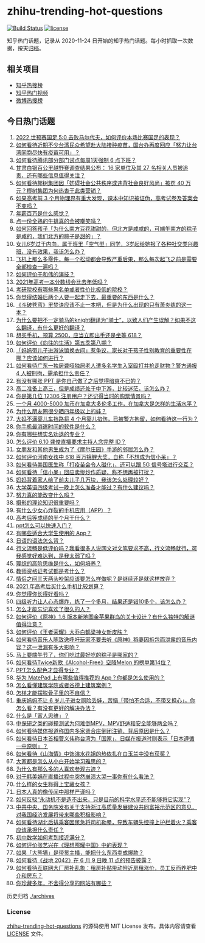 # zhihu-trending-hot-questions

[![Build Status](https://github.com/justjavac/zhihu-trending-hot-questions/workflows/ci/badge.svg?branch=master)](https://github.com/justjavac/zhihu-trending-hot-questions/actions)
[![license](https://img.shields.io/github/license/justjavac/zhihu-trending-hot-questions)](https://github.com/justjavac/zhihu-trending-hot-questions/blob/master/LICENSE)

知乎热门话题，记录从 2020-11-24 日开始的知乎热门话题。每小时抓取一次数据，按天[归档](./archives)。

## 相关项目

- [知乎热搜榜](https://github.com/justjavac/zhihu-trending-top-search)
- [知乎热门视频](https://github.com/justjavac/zhihu-trending-hot-video)
- [微博热搜榜](https://github.com/justjavac/weibo-trending-hot-search)

## 今日热门话题

<!-- BEGIN -->
<!-- 最后更新时间 Sat Jun 12 2021 08:10:57 GMT+0800 (China Standard Time) -->

1. [2022 世预赛国足 5:0
   击败马尔代夫，如何评价本场比赛国足的表现？](https://www.zhihu.com/question/464568249)
2. [如何看待近期不少台湾民众希望赴大陆接种疫苗，国台办再度回应「努力让台湾同胞尽快有疫苗可用」？](https://www.zhihu.com/question/464418798)
3. [如何看待腾讯部分部门试点每周1天强制 6 点下班？](https://www.zhihu.com/question/464450515)
4. [甘肃白银百公里越野赛调查结果公布： 16 家单位及其 27
   名相关人员被追责，还有哪些信息值得关注？](https://www.zhihu.com/question/464487115)
5. [如何看待椰树集团因「妨碍社会公共秩序或违背社会良好风尚」被罚 40
   万元？椰树集团为何热衷于此类营销？](https://www.zhihu.com/question/464473879)
6. [如果高考前 3
   个月物理界有重大发现，课本中知识被证伪，高考试卷及答案会不变吗？](https://www.zhihu.com/question/463553981)
7. [年薪百万是什么感觉？](https://www.zhihu.com/question/394637216)
8. [点一份全熟的牛排真的会被嘲笑吗？](https://www.zhihu.com/question/58762730)
9. [如何回答孩子「为什么南方豆花甜甜的，但北方是咸咸的，可端午南方的粽子是咸的，我们北方的粽子是甜的」？](https://www.zhihu.com/question/463726781)
10. [女儿6岁过于内向，属于班里「空气型」同学，3岁起给她报了各种社交类兴趣班，没有效果，我该怎么办？](https://www.zhihu.com/question/464021053)
11. [飞机上那么多零件，每一个松动都会导致严重后果，那么每次起飞之前是需要全部检查一遍吗？](https://www.zhihu.com/question/463612668)
12. [如何评价于和伟的演技？](https://www.zhihu.com/question/48335002)
13. [2021年高考一本分数线会比去年低吗？](https://www.zhihu.com/question/464003745)
14. [考研院校有哪些黑名单或者性价比极低的院校？](https://www.zhihu.com/question/280848134)
15. [你觉得结婚后两个人要一起走下去，最重要的东西是什么？](https://www.zhihu.com/question/462707693)
16. [《斗破苍穹》里焚诀应该不止一本吧，但是为什么出现的只有萧炎练的这一本？](https://www.zhihu.com/question/464059396)
17. [为什么要把不一定骑马的knight翻译为“骑士”，以致人们产生误解？如果不这么翻译，有什么更好的翻译？](https://www.zhihu.com/question/454202202)
18. [想买手机，预算 2500，应当立即出手还是坐等 618？](https://www.zhihu.com/question/449010803)
19. [如何评价《向往的生活》第五季第八期？](https://www.zhihu.com/question/464403699)
20. [「妈妈带儿子进游泳馆换衣间」惹争议，家长对于孩子性别教育的重要性在哪？应该如何进行？](https://www.zhihu.com/question/464095184)
21. [如何看待广东一独居聋哑独居老人遭多名学生入室殴打并抢走财物？警方通报 4
    人被刑拘，需承担什么责任？](https://www.zhihu.com/question/464245440)
22. [有没有哪张 PPT 是你自己做了之后觉得暗爽不已的？](https://www.zhihu.com/question/312454495)
23. [高二准备上高三，但是成绩还处于中下游，比较迷茫，该怎么办？](https://www.zhihu.com/question/462126835)
24. [你是第几位 12306 注册用户？还记得当时的购票情景吗？](https://www.zhihu.com/question/464291082)
25. [一个月 4000-5000
    加币在加拿大多伦多工作，在加拿大是怎样的生活水平？](https://www.zhihu.com/question/307481892)
26. [为什么朋友圈很少晒四年级以上的娃？](https://www.zhihu.com/question/462953490)
27. [大妈不满婴儿车挡路将 4
    个月婴儿掐伤，已被警方拘留，如何看待这一行为？](https://www.zhihu.com/question/464404071)
28. [你手机最消遣时间的软件是什么？](https://www.zhihu.com/question/355195888)
29. [你有哪些想实名劝退的专业？](https://www.zhihu.com/question/463744125)
30. [怎么评价 6.10 龚俊直播要求主持人念完整 ID？](https://www.zhihu.com/question/464365051)
31. [女朋友和其他男生成为了《摩尔庄园》手游的邻居怎么办？](https://www.zhihu.com/question/463203335)
32. [如何评价河南女孩中 618
    百万锦鲤大奖，自称「不想成为信小呆」？](https://www.zhihu.com/question/464239351)
33. [如何看待美国医生称「打疫苗会令人磁化」，还可以跟 5G
    信号塔进行交互？](https://www.zhihu.com/question/464299413)
34. [如何看待「信小呆」回应卖惨炒作质疑，称不想再被打扰？](https://www.zhihu.com/question/463236322)
35. [妈妈背着家人给了前夫儿子几万块，我该怎么处理较好？](https://www.zhihu.com/question/463949860)
36. [大学英语四级考试一晚上怎么准备才能过？有什么建议吗？](https://www.zhihu.com/question/360759673)
37. [努力真的能改变什么吗？](https://www.zhihu.com/question/463071441)
38. [摄影的理论知识很重要吗？](https://www.zhihu.com/question/440382270)
39. [有什么少女心炸裂的手机应用（APP）？](https://www.zhihu.com/question/307170527)
40. [高考后等成绩的半个月干什么？](https://www.zhihu.com/question/463996138)
41. [ppt怎么可以快速入门？](https://www.zhihu.com/question/344423145)
42. [有哪些适合大学生使用的 App？](https://www.zhihu.com/question/21482079)
43. [日语的语法怎么背？](https://www.zhihu.com/question/352141891)
44. [行文流畅是低评价吗？我看很多人说网文对文笔要求不高，行文流畅就行，可我感觉好难达到，是我太弱了吗？](https://www.zhihu.com/question/463769238)
45. [理综的高阶思维是什么，如何培养？](https://www.zhihu.com/question/287426676)
46. [教师资格证考试都是考什么？](https://www.zhihu.com/question/314936018)
47. [情侣之间三天两头吵架应该要怎么样做呢？是继续还是就这样放弃？](https://www.zhihu.com/question/306964200)
48. [2021 年高考后买什么手机比较划算？](https://www.zhihu.com/question/463714731)
49. [你觉得你长得好看吗？](https://www.zhihu.com/question/429414606)
50. [四级听力让人心态爆炸，练了一个多月，结果还是错10多个，该怎么办？](https://www.zhihu.com/question/433197471)
51. [怎么才能忘记喜欢了很久的人？](https://www.zhihu.com/question/456682944)
52. [如何评价《原神》1.6
    版本新地图金苹果群岛的关卡设计？有什么独特的解谜值得注意？](https://www.zhihu.com/question/464407978)
53. [如何评价《王者荣耀》大乔白鹤梁神女新皮肤？](https://www.zhihu.com/question/464267687)
54. [如何看待音乐人陈致逸呼吁玩家不要去听《原神》稻妻因拆包而泄露的音乐内容？这一泄漏有多大影响？](https://www.zhihu.com/question/464281976)
55. [马上要端午节了，你们吃过最好吃的粽子是哪家的？](https://www.zhihu.com/question/463583026)
56. [如何看待Twice新歌《Alcohol-Free》空降Melon
    的榜单第14位？](https://www.zhihu.com/question/464114702)
57. [PPT怎么配色才显得专业？](https://www.zhihu.com/question/22054234)
58. [华为 MatePad 上有哪些值得推荐的
    App？你都是怎么使用的？](https://www.zhihu.com/question/464395063)
59. [怎么看懂建筑学院或者谷德上建筑案例？](https://www.zhihu.com/question/461555865)
60. [怎样才能摆脱骨子里的不自信？](https://www.zhihu.com/question/327333707)
61. [重庆妈妈不让 6
    岁儿子进女厕险丢娃，苦恼「带怕不合适，不带又担心」，你怎么看？有没有更好的解决办法？](https://www.zhihu.com/question/463835106)
62. [什么是「富人思维」？](https://www.zhihu.com/question/26980854)
63. [中保研之类的碰撞测试为何难倒MPV，MPV舒适和安全能够两全吗？](https://www.zhihu.com/question/459111403)
64. [如何看待媒体报道称国内多家贤合庄倒闭注销，背后原因是什么？](https://www.zhihu.com/question/464128187)
65. [如何看待日本首相菅义伟称台湾为「国家」，日媒在报道时则表示「日本遵循一中原则」？](https://www.zhihu.com/question/464290695)
66. [如何看待《山海情》中饰演水花姐的热依扎在白玉兰中没有获奖？](https://www.zhihu.com/question/464344108)
67. [大家都是怎么从小白开始学习雅思的？](https://www.zhihu.com/question/288558270)
68. [为什么有那么多的人喜欢参观古迹？](https://www.zhihu.com/question/290915559)
69. [对于韩美娟在直播过程中突然崩溃大哭一事你有什么看法？](https://www.zhihu.com/question/463914779)
70. [什么样的女生称得上宝藏女孩？](https://www.zhihu.com/question/315331056)
71. [日本人真的像传闻中那样严谨吗？](https://www.zhihu.com/question/20347612)
72. [如何反驳“永动机不是造不出来，只是目前的科学水平还不能够将它实现”？](https://www.zhihu.com/question/459256609)
73. [中共中央、国务院发布关于支持浙江高质量发展建设共同富裕示范区的意见，对我国经济发展将带来哪些积极影响？](https://www.zhihu.com/question/464319522)
74. [如何看待湖北后排乘客因尿急将司机勒晕，导致车辆失控撞上护栏着火？乘客应该承担什么责任？](https://www.zhihu.com/question/463527409)
75. [初中数学如何考到接近满分？](https://www.zhihu.com/question/268169984)
76. [如何评价张艺兴在《理想照耀中国》中的表现？](https://www.zhihu.com/question/464195351)
77. [如果「大熊猫」是带货主播，能把什么东西卖成爆款？](https://www.zhihu.com/question/464055248)
78. [如何看待《战地 2042》在 6 月 9 日晚 11
    点的预告披露？](https://www.zhihu.com/question/464165512)
79. [如何看待互联网大厂房补乱象：租房补贴带动附近房租涨价，员工反而养肥中介和房东？](https://www.zhihu.com/question/464358170)
80. [你珍藏多年，不舍得分享的网站有哪些？](https://www.zhihu.com/question/387667065)

<!-- END -->

历史归档 [./archives](./archives)

### License

[zhihu-trending-hot-questions](https://github.com/justjavac/zhihu-trending-hot-questions)
的源码使用 MIT License 发布。具体内容请查看 [LICENSE](./LICENSE) 文件。
